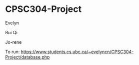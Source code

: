 # CPSC304-Project

Evelyn

Rui Qi 

Jo-rene

To run:
https://www.students.cs.ubc.ca/~evelyncn/CPSC304-Project/database.php
